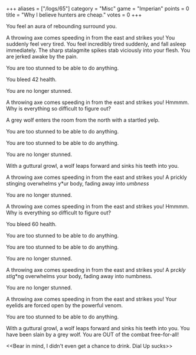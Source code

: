 +++
aliases = ["/logs/65"]
category = "Misc"
game = "Imperian"
points = 0
title = "Why I believe hunters are cheap."
votes = 0
+++

You feel an aura of rebounding surround you.

A throwing axe comes speeding in from the east and strikes you!
You suddenly feel very tired.
You feel incredibly tired suddenly, and fall asleep immediately.
The sharp stalagmite spikes stab viciously into your flesh.
You are jerked awake by the pain.

You are too stunned to be able to do anything.

You bleed 42 health.

You are no longer stunned.

A throwing axe comes speeding in from the east and strikes you!
Hmmmm. Why is everything so difficult to figure out?

A grey wolf enters the room from the north with a startled yelp.

You are too stunned to be able to do anything.

You are too stunned to be able to do anything.

You are no longer stunned.

With a guttural growl, a wolf leaps forward and sinks his teeth into you.

A throwing axe comes speeding in from the east and strikes you!
A prickly stinging overwhelms y*ur body, fading away into *umbness*

You are no longer stunned.

A throwing axe comes speeding in from the east and strikes you!
Hmmmm. Why is everything so difficult to figure out?

You bleed 60 health.

You are too stunned to be able to do anything.

You are too stunned to be able to do anything.

You are no longer stunned.

A throwing axe comes speeding in from the east and strikes you!
A pr*ckly sti*g*ng overwhelms your body, fading away into numbness.

You are no longer stunned.

A throwing axe comes speeding in from the east and strikes you!
Your eyelids are forced open by the powerful venom.

You are too stunned to be able to do anything.

With a guttural growl, a wolf leaps forward and sinks his teeth into you.
You have been slain by a grey wolf.
You are OUT of the combat free-for-all!

<<Bear in mind, I didn't even get a chance to drink. Dial Up sucks>>